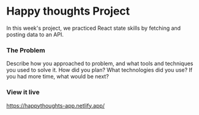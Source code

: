 # Happy thoughts Project

In this week's project, we practiced React state skills by fetching and posting data to an API.

### The Problem

Describe how you approached to problem, and what tools and techniques you used to solve it. How did you plan? What technologies did you use? If you had more time, what would be next?

### View it live

https://happythoughts-app.netlify.app/
